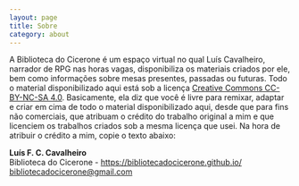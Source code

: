```yaml
---
layout: page
title: Sobre
category: about
---
```


A Biblioteca do Cicerone é um espaço virtual no qual Luís Cavalheiro, narrador de RPG nas horas vagas, disponibiliza os materiais criados por ele, bem como informações sobre mesas presentes, passadas ou futuras. Todo o material disponibilizado aqui está sob a licença [Creative Commons CC-BY-NC-SA 4.0](https://creativecommons.org/licenses/by-nc-sa/4.0/legalcode). Basicamente, ela diz que você é livre para remixar, adaptar e criar em cima de todo o material disponibilizado aqui, desde que para fins não comerciais, que atribuam o crédito do trabalho original a mim e que licenciem os trabalhos criados sob a mesma licença que usei. Na hora de atribuir o crédito a mim, copie o texto abaixo:

__Luís F. C. Cavalheiro__  
Biblioteca do Cicerone - https://bibliotecadocicerone.github.io/  
bibliotecadocicerone@gmail.com
